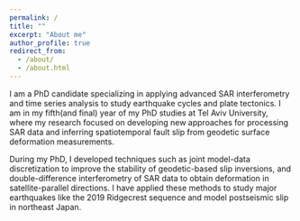 ```yaml
---
permalink: /
title: ""
excerpt: "About me"
author_profile: true
redirect_from: 
  - /about/
  - /about.html
---
```


I am a PhD candidate specializing in applying advanced SAR interferometry and time series analysis to study earthquake cycles and plate tectonics. I am in my fifth(and final) year of my PhD studies at Tel Aviv University, where my research focused on developing new approaches for processing SAR data and inferring spatiotemporal fault slip from geodetic surface deformation measurements.

During my PhD, I developed techniques such as joint model-data discretization to improve the stability of geodetic-based slip inversions, and double-difference interferometry of SAR data to obtain deformation in satellite-parallel directions. I have applied these methods to study major earthquakes like the 2019 Ridgecrest sequence and model postseismic slip in northeast Japan. 
